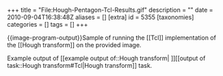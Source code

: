 +++
title = "File:Hough-Pentagon-Tcl-Results.gif"
description = ""
date = 2010-09-04T16:38:48Z
aliases = []
[extra]
id = 5355
[taxonomies]
categories = []
tags = []
+++

{{image-program-output}}Sample of running the [[Tcl]] implementation of the [[Hough transform]] on the provided image.

Example output of [[example output of::Hough transform| ]][[output of task::Hough transform#Tcl|Hough transform]] task.

